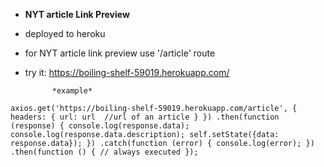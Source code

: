 - **NYT article Link Preview**
- deployed to heroku
- for NYT article link preview use '/article' route
- try it: https://boiling-shelf-59019.herokuapp.com/

            *example*

`axios.get('https://boiling-shelf-59019.herokuapp.com/article', {
   headers: {
     url: url  //url of an article
    }
   })
   .then(function (response) {
   console.log(response.data);
   console.log(response.data.description);
   self.setState({data: response.data});
   })
   .catch(function (error) {
      console.log(error);
   })
   .then(function () {
   // always executed
 });`